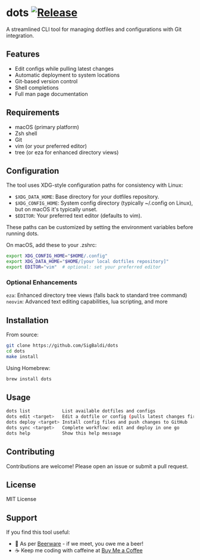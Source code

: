 # dots [![Release](https://github.com/SigBaldi/dots/actions/workflows/release.yml/badge.svg?branch=main)](https://github.com/SigBaldi/dots/actions/workflows/release.yml)

A streamlined CLI tool for managing dotfiles and configurations with Git integration.

## Features
- Edit configs while pulling latest changes
- Automatic deployment to system locations
- Git-based version control
- Shell completions
- Full man page documentation

## Requirements
- macOS (primary platform)
- Zsh shell
- Git
- vim (or your preferred editor)
- tree (or eza for enhanced directory views)

## Configuration
The tool uses XDG-style configuration paths for consistency with Linux:
- `$XDG_DATA_HOME`: Base directory for your dotfiles repository.
- `$XDG_CONFIG_HOME`: System config directory (typically ~/.config on Linux), but  on macOS it's typically unset.
- `$EDITOR`: Your preferred text editor (defaults to vim).

These paths can be customized by setting the environment variables before running dots.

On macOS, add these to your .zshrc:
```bash
export XDG_CONFIG_HOME="$HOME/.config"
export XDG_DATA_HOME="$HOME/[your local dotfiles repository]"
export EDITOR="vim"  # optional: set your preferred editor
```

### Optional Enhancements
`eza`: Enhanced directory tree views (falls back to standard tree command)
`neovim`: Advanced text editing capabilities, lua scripting, and more

## Installation
From source:
```bash
git clone https://github.com/SigBaldi/dots
cd dots
make install
```

Using Homebrew:
```bash
brew install dots
```

## Usage
```bash
dots list            List available dotfiles and configs
dots edit <target>   Edit a dotfile or config (pulls latest changes first)
dots deploy <target> Install config files and push changes to GitHub
dots sync <target>   Complete workflow: edit and deploy in one go
dots help            Show this help message
```
## Contributing
Contributions are welcome! Please open an issue or submit a pull request.

## License

MIT License

## Support
If you find this tool useful:
- 🍺 As per [Beerware](https://en.wikipedia.org/wiki/Beerware) - if we meet, you owe me a beer!
- ☕ Keep me coding with caffeine at [Buy Me a Coffee](https://buymeacoffee.com/sigbaldi)

